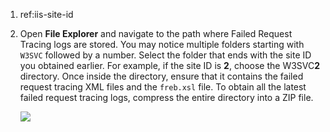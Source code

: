 1. ref:iis-site-id
2. Open **File Explorer** and navigate to the path where Failed Request Tracing logs are stored. You may notice multiple folders starting with `W3SVC` followed by a number. Select the folder that ends with the site ID you obtained earlier. For example, if the site ID is **2**, choose the W3SVC**2** directory. Once inside the directory, ensure that it contains the failed request tracing XML files and the `freb.xsl` file. To obtain all the latest failed request tracing logs, compress the entire directory into a ZIP file.

    ![](https://joji.blob.core.windows.net/recipe/iis-freb-8.png)

